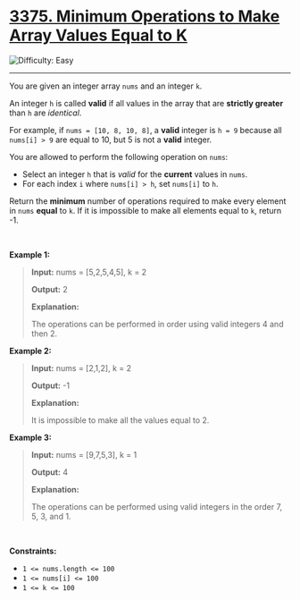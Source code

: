 <h1><a href="https://leetcode.com/problems/minimum-operations-to-make-array-values-equal-to-k?envType=daily-question&envId=2025-04-09">3375. Minimum Operations to Make Array Values Equal to K</a></h1>

![Difficulty: Easy](https://img.shields.io/badge/Easy-46c6c2)

---

<p>You are given an integer array <code>nums</code> and an integer <code>k</code>.</p>

<p>An integer <code>h</code> is called <strong>valid</strong> if all values in the array that are <strong>strictly greater</strong> than <code>h</code> are <em>identical</em>.</p>

<p>For example, if <code>nums = [10, 8, 10, 8]</code>, a <strong>valid</strong> integer is <code>h = 9</code> because all <code>nums[i] &gt; 9</code>&nbsp;are equal to 10, but 5 is not a <strong>valid</strong> integer.</p>

<p>You are allowed to perform the following operation on <code>nums</code>:</p>

<ul>
	<li>Select an integer <code>h</code> that is <em>valid</em> for the <strong>current</strong> values in <code>nums</code>.</li>
	<li>For each index <code>i</code> where <code>nums[i] &gt; h</code>, set <code>nums[i]</code> to <code>h</code>.</li>
</ul>

<p>Return the <strong>minimum</strong> number of operations required to make every element in <code>nums</code> <strong>equal</strong> to <code>k</code>. If it is impossible to make all elements equal to <code>k</code>, return -1.</p>

<p>&nbsp;</p>
<p><strong class="example">Example 1:</strong></p>

><p><strong>Input:</strong> <span class="example-io">nums = [5,2,5,4,5], k = 2</span></p>
>
><p><strong>Output:</strong> <span class="example-io">2</span></p>
>
><p><strong>Explanation:</strong></p>
>
><p>The operations can be performed in order using valid integers 4 and then 2.</p>

<p><strong class="example">Example 2:</strong></p>

><p><strong>Input:</strong> <span class="example-io">nums = [2,1,2], k = 2</span></p>
>
><p><strong>Output:</strong> <span class="example-io">-1</span></p>
>
><p><strong>Explanation:</strong></p>
>
><p>It is impossible to make all the values equal to 2.</p>

<p><strong class="example">Example 3:</strong></p>

><p><strong>Input:</strong> <span class="example-io">nums = [9,7,5,3], k = 1</span></p>
>
><p><strong>Output:</strong> <span class="example-io">4</span></p>
>
><p><strong>Explanation:</strong></p>
>
><p>The operations can be performed using valid integers in the order 7, 5, 3, and 1.</p>

<p>&nbsp;</p>
<p><strong>Constraints:</strong></p>

<ul>
	<li><code>1 &lt;= nums.length &lt;= 100 </code></li>
	<li><code>1 &lt;= nums[i] &lt;= 100</code></li>
	<li><code>1 &lt;= k &lt;= 100</code></li>
</ul>
